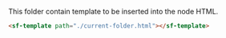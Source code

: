 This folder contain template to be inserted into the node HTML.

```html
<sf-template path="./current-folder.html"></sf-template>
```